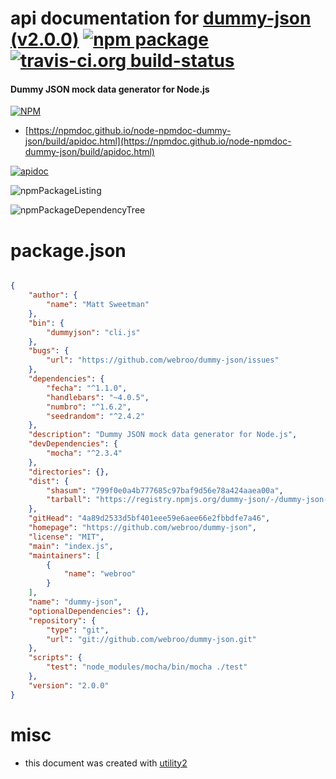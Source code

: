# api documentation for  [dummy-json (v2.0.0)](https://github.com/webroo/dummy-json)  [![npm package](https://img.shields.io/npm/v/npmdoc-dummy-json.svg?style=flat-square)](https://www.npmjs.org/package/npmdoc-dummy-json) [![travis-ci.org build-status](https://api.travis-ci.org/npmdoc/node-npmdoc-dummy-json.svg)](https://travis-ci.org/npmdoc/node-npmdoc-dummy-json)
#### Dummy JSON mock data generator for Node.js

[![NPM](https://nodei.co/npm/dummy-json.png?downloads=true&downloadRank=true&stars=true)](https://www.npmjs.com/package/dummy-json)

- [https://npmdoc.github.io/node-npmdoc-dummy-json/build/apidoc.html](https://npmdoc.github.io/node-npmdoc-dummy-json/build/apidoc.html)

[![apidoc](https://npmdoc.github.io/node-npmdoc-dummy-json/build/screenCapture.buildCi.browser.%252Ftmp%252Fbuild%252Fapidoc.html.png)](https://npmdoc.github.io/node-npmdoc-dummy-json/build/apidoc.html)

![npmPackageListing](https://npmdoc.github.io/node-npmdoc-dummy-json/build/screenCapture.npmPackageListing.svg)

![npmPackageDependencyTree](https://npmdoc.github.io/node-npmdoc-dummy-json/build/screenCapture.npmPackageDependencyTree.svg)



# package.json

```json

{
    "author": {
        "name": "Matt Sweetman"
    },
    "bin": {
        "dummyjson": "cli.js"
    },
    "bugs": {
        "url": "https://github.com/webroo/dummy-json/issues"
    },
    "dependencies": {
        "fecha": "^1.1.0",
        "handlebars": "~4.0.5",
        "numbro": "^1.6.2",
        "seedrandom": "^2.4.2"
    },
    "description": "Dummy JSON mock data generator for Node.js",
    "devDependencies": {
        "mocha": "^2.3.4"
    },
    "directories": {},
    "dist": {
        "shasum": "799f0e0a4b777685c97baf9d56e78a424aaea00a",
        "tarball": "https://registry.npmjs.org/dummy-json/-/dummy-json-2.0.0.tgz"
    },
    "gitHead": "4a89d2533d5bf401eee59e6aee66e2fbbdfe7a46",
    "homepage": "https://github.com/webroo/dummy-json",
    "license": "MIT",
    "main": "index.js",
    "maintainers": [
        {
            "name": "webroo"
        }
    ],
    "name": "dummy-json",
    "optionalDependencies": {},
    "repository": {
        "type": "git",
        "url": "git://github.com/webroo/dummy-json.git"
    },
    "scripts": {
        "test": "node_modules/mocha/bin/mocha ./test"
    },
    "version": "2.0.0"
}
```



# misc
- this document was created with [utility2](https://github.com/kaizhu256/node-utility2)
